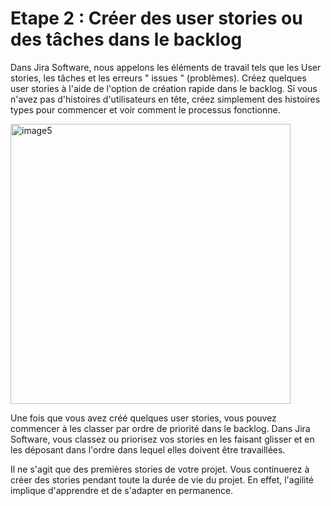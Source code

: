 # Etape 2 : Créer des user stories ou des tâches dans le backlog

Dans Jira Software, nous appelons les éléments de travail tels que les User stories, les tâches et les erreurs " issues " (problèmes). Créez quelques user stories à l'aide de l'option de création rapide dans le backlog. Si vous n'avez pas d'histoires d'utilisateurs en tête, créez simplement des histoires types pour commencer et voir comment le processus fonctionne.

<img width="448" alt="image5" src="https://github.com/doudi0101/GdP/assets/73080397/54f65c54-3ccc-4ca4-9885-7e070fbf3695">


Une fois que vous avez créé quelques user stories, vous pouvez commencer à les classer par ordre de priorité dans le backlog. Dans Jira Software, vous classez ou priorisez vos stories en les faisant glisser et en les déposant dans l'ordre dans lequel elles doivent être travaillées.

Il ne s'agit que des premières stories de votre projet. Vous continuerez à créer des stories pendant toute la durée de vie du projet. En effet, l'agilité implique d'apprendre et de s'adapter en permanence.
